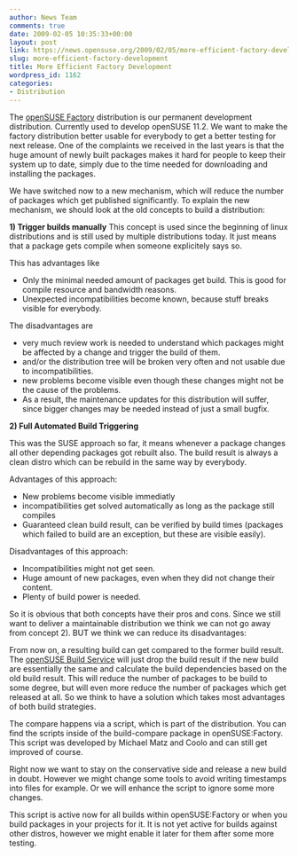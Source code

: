 ```yaml
---
author: News Team
comments: true
date: 2009-02-05 10:35:33+00:00
layout: post
link: https://news.opensuse.org/2009/02/05/more-efficient-factory-development/
slug: more-efficient-factory-development
title: More Efficient Factory Development
wordpress_id: 1162
categories:
- Distribution
---
```


The [openSUSE Factory](//en.opensuse.org/Factory) distribution is our permanent development distribution. Currently used to develop openSUSE 11.2. We want to make the factory distribution better usable for everybody to get a better testing for next release.
One of the complaints we received in the last years is that the huge amount of newly built packages makes it hard for people to keep their system up to date, simply due to the time needed for downloading and installing the packages.

We have switched now to a new mechanism, which will reduce the number of packages which get published significantly.
To explain the new mechanism, we should look at the old concepts to build a distribution:

<!-- more -->
**1) Trigger builds manually**
This concept is used since the beginning of linux distributions and is still used by multiple distributions today. It just means that a package gets compile when someone explicitely says so.

This has advantages like
+ Only the minimal needed amount of packages get build. This is good for compile resource and bandwidth reasons.
+ Unexpected incompatibilities become known, because stuff breaks visible for everybody.

The disadvantages are
- very much review work is needed to understand which packages might be affected by a change and trigger the build of them.
- and/or the distribution tree will be broken very often and not usable due to incompatibilities.
- new problems become visible even though these changes might not be the cause of the problems.
- As a result, the maintenance updates for this distribution will suffer, since bigger changes may be needed instead of just a small bugfix.

**2) Full Automated Build Triggering**

This was the SUSE approach so far, it means whenever a package changes all other depending packages got rebuilt also. The build result is always a clean distro which can be rebuild in the same way by everybody.

Advantages of this approach:
+ New problems become visible immediatly
+ incompatibilities get solved automatically as long as the package still compiles
+ Guaranteed clean build result, can be verified by build times (packages which failed to build are an exception, but these are visible easily).

Disadvantages of this approach:
- Incompatibilities might not get seen.
- Huge amount of new packages, even when they did not change their content.
- Plenty of build power is needed.

So it is obvious that both concepts have their pros and cons. Since we still want to deliver a maintainable distribution we think we can not go away from concept 2). BUT we think we can reduce its disadvantages:

From now on, a resulting build can get compared to the former build result. The [openSUSE Build Service](//en.opensuse.org/Build_Service) will just drop the build result if the new build are essentially the same and calculate the build dependencies based on the old build result. This will reduce the number of packages to be build to some degree, but will even more reduce the number of packages which get released at all. So we think to have a solution which takes most advantages of both build strategies.

The compare happens via a script, which is part of the distribution. You can find the scripts inside of the build-compare package in openSUSE:Factory. This script was developed by Michael Matz and Coolo and can still get improved of course.

Right now we want to stay on the conservative side and release a new build in doubt.  However we might change some tools to avoid writing timestamps into files for example. Or we will enhance the script to ignore some more changes.

This script is active now for all builds within openSUSE:Factory or when you build packages in your projects for it. It is not yet active for builds against other distros, however we might enable it later for them after some more testing.
